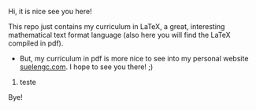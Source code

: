 Hi, it is nice see you here! 

This repo just contains my curriculum in LaTeX, a great, interesting mathematical text format language (also here you will find the LaTeX compiled in pdf).

 * But, my curriculum in pdf is more nice to see into my personal website [suelengc.com](http://suelengc.com). I hope to see you there! ;)

 1. teste

Bye!
